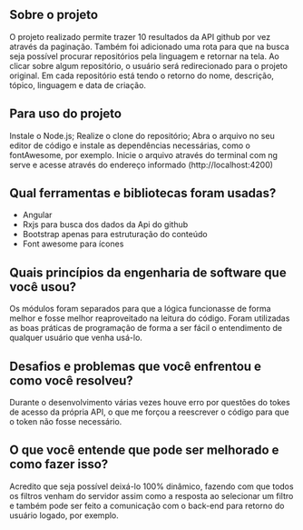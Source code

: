 ## Sobre o projeto

O projeto realizado permite trazer 10 resultados da API github por vez através da paginação.
Também foi adicionado uma rota para que na busca seja possível procurar repositórios pela linguagem e retornar na tela. 
Ao clicar sobre algum repositório, o usuário será redirecionado para o projeto original.
Em cada repositório está tendo o retorno do nome, descrição, tópico, linguagem e data de criação.

## Para uso do projeto

Instale o Node.js;
Realize o clone do repositório;
Abra o arquivo no seu editor de código e instale as dependências necessárias, como o fontAwesome, por exemplo.
Inicie o arquivo através do terminal com ng serve e acesse através do endereço informado (http://localhost:4200)

## Qual ferramentas e bibliotecas foram usadas?

- Angular
- Rxjs para busca dos dados da Api do github
- Bootstrap apenas para estruturação do conteúdo
- Font awesome para ícones

## Quais princípios da engenharia de software que você usou?

Os módulos foram separados para que a lógica funcionasse de forma melhor e fosse melhor reaproveitado na leitura do código.
Foram utilizadas as boas práticas de programação de forma a ser fácil o entendimento de qualquer usuário que venha usá-lo.

## Desafios e problemas que você enfrentou e como você resolveu?

Durante o desenvolvimento várias vezes houve erro por questões do tokes de acesso da própria API, o que me forçou a reescrever o código para que o token não fosse necessário.

## O que você entende que pode ser melhorado e como fazer isso?

Acredito que seja possível deixá-lo 100% dinâmico, fazendo com que todos os filtros venham do servidor assim como a resposta ao selecionar um filtro e também pode ser feito a comunicação com o back-end para retorno do usuário logado, por exemplo.


